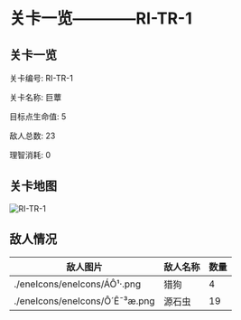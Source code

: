 # 关卡一览————RI-TR-1


## 关卡一览

关卡编号: RI-TR-1

关卡名称: 巨蕈

目标点生命值: 5

敌人总数: 23

理智消耗: 0


## 关卡地图
![RI-TR-1](./oprMap/RI-TR-1.png)

## 敌人情况

| 敌人图片 | 敌人名称 | 数量  |
|---------|-----|-----|
| ./eneIcons/eneIcons/ÁÔ¹·.png| 猎狗  |   4  |
| ./eneIcons/eneIcons/Ô´Ê¯³æ.png| 源石虫  |   19  |
